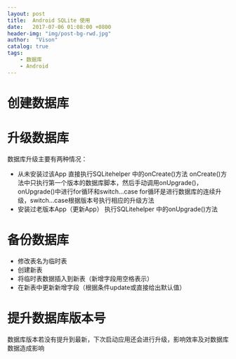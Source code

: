 ```yaml
---
layout: post
title:  Android SQLite 使用
date:   2017-07-06 01:08:00 +0800
header-img: "img/post-bg-rwd.jpg"
author:  "Vison"
catalog: true
tags:
    - 数据库
    - Android
---
```


# 创建数据库

# 升级数据库
  数据库升级主要有两种情况：
   * 从未安装过该App
     直接执行SQLitehelper 中的onCreate()方法
     onCreate()方法中只执行第一个版本的数据库脚本，然后手动调用onUpgrade()，onUpgrade()中进行for循环和switch...case
     for循环是进行数据库的连续升级，switch...case根据版本号执行相应的升级方法
   * 安装过老版本App（更新App）
     执行SQLitehelper 中的onUpgrade()方法

# 备份数据库
  * 修改表名为临时表
  * 创建新表
  * 将临时表数据插入到新表（新增字段用空格表示）
  * 在新表中更新新增字段（根据条件update或直接给出默认值）
  
# 提升数据库版本号
  数据库版本若没有提升到最新，下次启动应用还会进行升级，影响效率及对数据库数据造成影响
